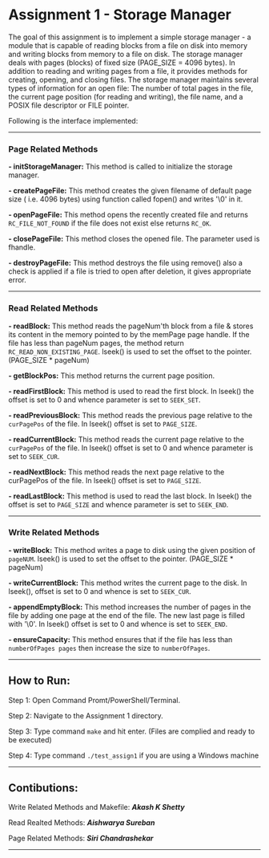 # Assignment 1 - Storage Manager 

The goal of this assignment is to implement a simple storage manager - a module that is capable of reading blocks from a file on disk into 
memory and writing blocks from memory to a file on disk. The storage manager deals with pages (blocks) of fixed size (PAGE_SIZE = 4096 bytes). 
In addition to reading and writing pages from a file, it provides methods for creating, opening, and closing files. 
The storage manager maintains several types of information for an open file: The number of total pages in the file, the current page position 
(for reading and writing), the file name, and a POSIX file descriptor or FILE pointer.

Following is the interface implemented:

-----------------------------------------------------------------------------------------------------------------
### Page Related Methods

**- initStorageManager:**
This method is called to initialize the storage manager.

**- createPageFile:**
This method creates the given filename of default page size ( i.e. 4096 bytes) using function called fopen() and writes '\0' in it.

**- openPageFile:**
This method opens the recently created file and returns ```RC_FILE_NOT_FOUND``` if the file does not exist else returns ```RC_OK```.

**- closePageFile:**
This method closes the opened file. The parameter used is fhandle.

**- destroyPageFile:**
This method destroys the file using remove() also a check is applied if a file is tried to open after deletion, it gives appropriate error.

-----------------------------------------------------------------------------------------------------------------
### Read Related Methods

**- readBlock:**
This method reads the pageNum'th block from a file & stores its content in the memory pointed to by the memPage page handle. 
If the file has less than pageNum pages, the method return ```RC_READ_NON_EXISTING_PAGE```. lseek() is used to set the offset to the pointer. (PAGE_SIZE * pageNum)

**- getBlockPos:**
This method returns the current page position.

**- readFirstBlock:**
This method is used to read the first block. In lseek() the offset is set to 0 and whence parameter is set to ```SEEK_SET```.

**- readPreviousBlock:**
This method reads the previous page relative to the ```curPagePos``` of the file. In lseek() offset is set to ```PAGE_SIZE```.

**- readCurrentBlock:**
This method reads the current page relative to the ```curPagePos``` of the file. In lseek() offset is set to 0 and whence parameter is set to ```SEEK_CUR```.

**- readNextBlock:**
This method reads the next page relative to the curPagePos of the file. In lseek() offset is set to ```PAGE_SIZE```.

**- readLastBlock:**
This method is used to read the last block. In lseek() the offset is set to ```PAGE_SIZE``` and whence parameter is set to ```SEEK_END```.

-----------------------------------------------------------------------------------------------------------------
### Write Related Methods

**- writeBlock:**
This method writes a page to disk using the given position of ```pageNUM```. lseek() is used to set the offset to the pointer. (PAGE_SIZE * pageNum)

**- writeCurrentBlock:**
This method writes the current page to the disk. In lseek(), offset is set to 0 and whence is set to ```SEEK_CUR```.

**- appendEmptyBlock:**
This method increases the number of pages in the file by adding one page at the end of the file. The new last page is filled with '\0'. 
In lseek() offset is set to 0 and whence is set to ```SEEK_END```.

**- ensureCapacity:**
This method ensures that if the file has less than ```numberOfPages pages``` then increase the size to ```numberOfPages```.

-----------------------------------------------------------------------------------------------------------------

## How to Run:
Step 1: Open Command Promt/PowerShell/Terminal.

Step 2: Navigate to the Assignment 1 directory.

Step 3: Type command ```make``` and hit enter. (Files are complied and ready to be executed)

Step 4: Type command ```./test_assign1``` if you are using a Windows machine

-----------------------------------------------------------------------------------------------------------------

## Contibutions: 

Write Related Methods and Makefile: ***Akash K Shetty***

Read Realted Methods: ***Aishwarya Sureban***

Page Related Methods: ***Siri Chandrashekar***

-----------------------------------------------------------------------------------------------------------------
